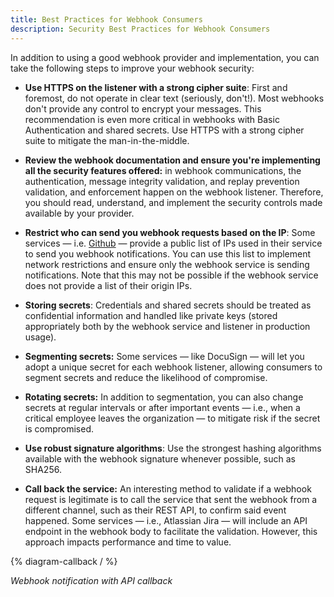 ```yaml
---
title: Best Practices for Webhook Consumers
description: Security Best Practices for Webhook Consumers
--- 
```


In addition to using a good webhook provider and implementation, you can take the following steps to improve your webhook security:

* **Use HTTPS on the listener with a strong cipher suite**: First and foremost, do not operate in clear text (seriously, don't!). Most webhooks don't provide any control to encrypt your messages. This recommendation is even more critical in webhooks with  Basic Authentication and shared secrets. Use HTTPS with a strong cipher suite to mitigate the man-in-the-middle.

* **Review the webhook documentation and ensure you're implementing all the security features offered:** in webhook communications, the authentication, message integrity validation, and replay prevention validation, and enforcement happen on the webhook listener. Therefore, you should read, understand, and implement the security controls made available by your provider.

* **Restrict who can send you webhook requests based on the IP**: Some services — i.e. [Github](https://docs.github.com/en/authentication/keeping-your-account-and-data-secure/about-githubs-ip-addresses) — provide a public list of IPs used in their service to send you webhook notifications. You can use this list to implement network restrictions and ensure only the webhook service is sending notifications. Note that this may not be possible if the webhook service does not provide a list of their origin IPs.

* **Storing secrets**: Credentials and shared secrets should be treated as confidential information and handled like private keys (stored appropriately both by the webhook service and listener in production usage).

* **Segmenting secrets:** Some services — like DocuSign — will let you adopt a unique secret for each webhook listener, allowing consumers to segment secrets and reduce the likelihood of compromise.

* **Rotating secrets:** In addition to segmentation, you can also change secrets at regular intervals or after important events — i.e., when a critical employee leaves the organization — to mitigate risk if the secret is compromised.

* **Use robust signature algorithms**: Use the strongest hashing algorithms available with the webhook signature whenever possible, such as SHA256.

* **Call back the service:** An interesting method to validate if a webhook request is legitimate is to call the service that sent the webhook from a different channel, such as their REST API, to confirm said event happened. Some services — i.e., Atlassian Jira — will include an API endpoint in the webhook body to facilitate the validation. However, this approach impacts performance and time to value.

{% diagram-callback / %} 

_Webhook notification with API callback_